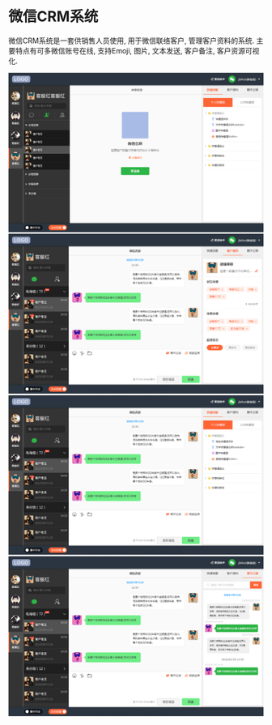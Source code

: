 # 微信CRM系统

微信CRM系统是一套供销售人员使用, 用于微信联络客户, 管理客户资料的系统. 主要特点有可多微信账号在线, 支持Emoji, 图片, 文本发送, 客户备注, 客户资源可视化.

![用户列表](./assets/2019-07-31-23-55-50.png)
![客服端聊天界面-客户信息](./assets/2019-07-31-23-55-06.png)
![客服端聊天界面-快捷语](./assets/2019-07-31-23-55-24.png)
![客服端聊天界面-聊天记录](./assets/2019-07-31-23-55-36.png)